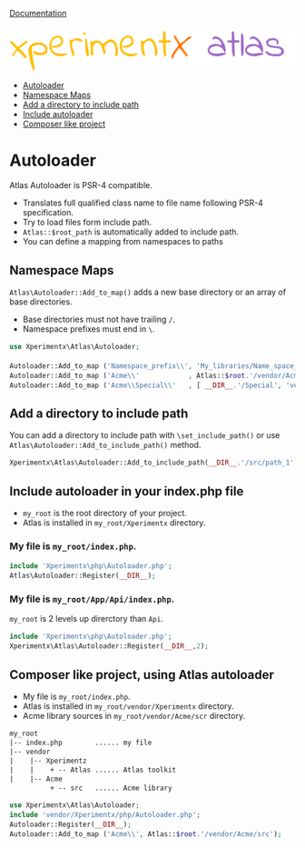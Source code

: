 [Documentation](README.md)

![xperimentx atlas](images/atlas.png) 

* [Autoloader](#Autoloader)
* [Namespace Maps](#namespace-maps)
* [Add a directory to include path](#add-a-directory-to-include-path)
* [Include autoloader](#include-autoloader-in-your-indexphp-file)
* [Composer like project](#composer-like-project-using-atlas-autoloader)
 

# Autoloader

Atlas Autoloader is  PSR-4 compatible.

* Translates full qualified class name to  file name following PSR-4 specification.
* Try to load files form include path.
* `Atlas::$root_path` is automatically added to include path.
* You can define a mapping from namespaces to paths



## Namespace Maps

`Atlas\Autoloader::Add_to_map()` adds a new base directory or an array of base directories.

* Base directories must not have trailing `/`.
* Namespace prefixes must end in `\`.

```php
use Xperimentx\Atlas\Autoloader;

Autoloader::Add_to_map ('Namespace_prefix\\', 'My_libraries/Name_space_dir');
Autoloader::Add_to_map ('Acme\\'            , Atlas::$root.'/vendor/Acme/src');
Autoloader::Add_to_map ('Acme\\Special\\'   , [ __DIR__.'/Special', 'vendor/Acme/test/Special']');
```


## Add a directory to include path

You can add a directory to include path with `\set_include_path()`
or use  `Atlas\Autoloader::Add_to_include_path()` method.

```php
Xperimentx\Atlas\Autoloader::Add_to_include_path(__DIR__.'/src/path_1' );
```


 
## Include autoloader in your index.php file
* `my_root` is the root directory of your project.
* Atlas is installed in `my_root/Xperimentx` directory.

### My file is `my_root/index.php`.

```php
include 'Xperimentx\php\Autoloader.php';
Atlas\Autoloader::Register(__DIR__);
```


### My file is `my_root/App/Api/index.php`.

`my_root` is 2 levels  up direrctory than `Api`.

```php
include 'Xperimentx\php\Autoloader.php';
Xperimentx\Atlas\Autoloader::Register(__DIR__,2); 
```


## Composer like project, using Atlas autoloader

* My file is `my_root/index.php`.
* Atlas is installed in    `my_root/vendor/Xperimentx` directory.
* Acme library sources in  `my_root/vendor/Acme/scr` directory.

```
my_root        
|-- index.php        ...... my file 
|-- vendor
|    |-- Xperimentz
|    |    + -- Atlas ...... Atlas toolkit
|    |-- Acme
          + -- src   ...... Acme library   
```

```php
use Xperimentx\Atlas\Autoloader;
include 'vendor/Xperimentx/php/Autoloader.php';
Autoloader::Register(__DIR__);
Autoloader::Add_to_map ('Acme\\', Atlas::$root.'/vendor/Acme/src');
```
